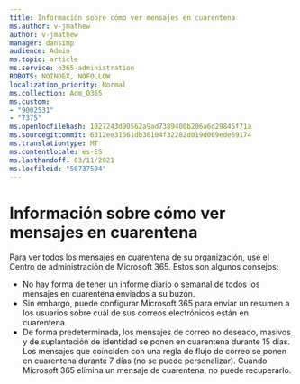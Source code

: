 ```yaml
---
title: Información sobre cómo ver mensajes en cuarentena
ms.author: v-jmathew
author: v-jmathew
manager: dansimp
audience: Admin
ms.topic: article
ms.service: o365-administration
ROBOTS: NOINDEX, NOFOLLOW
localization_priority: Normal
ms.collection: Adm_O365
ms.custom:
- "9002531"
- "7375"
ms.openlocfilehash: 1027243d90562a9ad7389400b206a6d29845f71a
ms.sourcegitcommit: 6312ee31561db36104f32282d019d069ede69174
ms.translationtype: MT
ms.contentlocale: es-ES
ms.lasthandoff: 03/11/2021
ms.locfileid: "50737504"
---
```

# <a name="info-about-viewing-quarantined-messages"></a>Información sobre cómo ver mensajes en cuarentena

Para ver todos los mensajes en cuarentena de su organización, use el Centro de administración de Microsoft 365. Estos son algunos consejos:

- No hay forma de tener un informe diario o semanal de todos los mensajes en cuarentena enviados a su buzón.
- Sin embargo, puede configurar Microsoft 365 para enviar un resumen a los usuarios sobre cuál de sus correos electrónicos están en cuarentena.
- De forma predeterminada, los mensajes de correo no deseado, masivos y de suplantación de identidad se ponen en cuarentena durante 15 días. Los mensajes que coinciden con una regla de flujo de correo se ponen en cuarentena durante 7 días (no se puede personalizar). Cuando Microsoft 365 elimina un mensaje de cuarentena, no puede recuperarlo.

